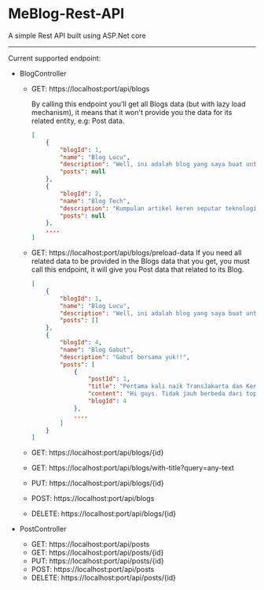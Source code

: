 # MeBlog-Rest-API
A simple Rest API built using ASP.Net core

-------------------------

Current supported endpoint:

- BlogController

  - GET: https://localhost:port/api/blogs

    By calling this endpoint you'll get all Blogs data (but with lazy load mechanism), it means that it won't provide you the data for its related entity, e.g: Post data.

    ```json
    [
        {
            "blogId": 1,
            "name": "Blog Lucu",
            "description": "Well, ini adalah blog yang saya buat untuk kumpulan cerita unik dan lucu.",
            "posts": null
        },
        {
            "blogId": 2,
            "name": "Blog Tech",
            "description": "Kumpulan artikel keren seputar teknologi",
            "posts": null
        },
        ....
    ]
    ```

  - GET: https://localhost:port/api/blogs/preload-data
    If you need all related data to be provided in the Blogs data that you get, you must call this endpoint, it will give you Post data that related to its Blog.

    ```json
    [
        {
            "blogId": 1,
            "name": "Blog Lucu",
            "description": "Well, ini adalah blog yang saya buat untuk kumpulan cerita unik dan lucu.",
            "posts": []
        },
        {
            "blogId": 4,
            "name": "Blog Gabut",
            "description": "Gabut bersama yuk!!",
            "posts": [
                {
                    "postId": 1,
                    "title": "Pertama kali naik TransJakarta dan Kereta!!",
                    "content": "Hi guys. Tidak jauh berbeda dari topik kemarin, saat ini saya akan menceritakan mengenai pengalaman saya naik Transakarta",
                    "blogId": 4
                },
                ....
            ]
        }
    ]
    ```

  - GET: https://localhost:port/api/blogs/{id}

  - GET: https://localhost:port/api/blogs/with-title?query=any-text

  - PUT: https://localhost:port/api/blogs/{id}

  - POST: https://localhost:port/api/blogs

  - DELETE: https://localhost:port/api/blogs/{id}

- PostController

  - GET: https://localhost:port/api/posts
  - GET: https://localhost:port/api/posts/{id}
  - PUT: https://localhost:port/api/posts/{id}
  - POST: https://localhost:port/api/posts
  - DELETE: https://localhost:port/api/posts/{id}